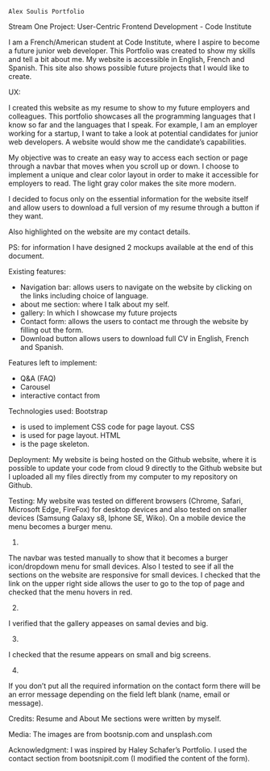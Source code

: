  	Alex Soulis Portfolio

Stream One Project: User-Centric Frontend Development - Code Institute 

I am a French/American student at Code Institute, where I aspire to become a future junior web developer. This Portfolio was created to show my skills and tell a bit about me. My website is accessible in English, French and Spanish. This site also shows possible future projects that I would like to create.



UX:

I created this website as my resume to show to my future employers and colleagues. This portfolio showcases all the programming languages that I know so far and the languages that I speak. For example, I am an employer working for a startup, I want to take a look at potential candidates for junior web developers. A website would show me the candidate’s capabilities.   

My objective was to create an easy way to access each section or page through a navbar that moves when you scroll up or down. I choose to implement a unique and clear color layout in order to make it accessible for employers to read. The light gray color makes the site more modern.  

I decided to focus only on the essential information for the website itself and allow users to download a full version of my resume through a button if they want.

Also highlighted on the website are my contact details.

PS: for information I have designed 2 mockups available at the end of this document. 


 

Existing features:

- Navigation bar: allows users to navigate on the website by clicking on the links including choice of language.
- about me section: where I talk about my self.
- gallery: In which I showcase my future projects 
- Contact form: allows the users to contact me through the website by filling out the form.
- Download button allows users to download full CV in English, French and Spanish.


Features left to implement:
- Q&A (FAQ)
- Carousel
- interactive contact from







Technologies used:
Bootstrap
- is used­ to implement CSS code for page layout.
CSS
- is used for page layout.
HTML
- is the page skeleton.

Deployment:
My website is being hosted on the Github website, where it is possible to update your code from cloud 9 directly to the Github website but I uploaded all my files directly from my computer to my repository on Github.
 
Testing:
My website was tested on different browsers (Chrome, Safari, Microsoft Edge, FireFox) for desktop devices and also tested on smaller devices (Samsung Galaxy s8, Iphone SE, Wiko).
On a mobile device the menu becomes a burger menu. 

1)
The navbar was tested manually to show that it becomes a burger icon/dropdown menu for small devices. Also I tested to see if all the sections on the website are responsive for small devices.
I checked that the link on the upper right side allows the user to go to the top of page and checked that the menu hovers in red.

2)
I verified that the gallery appeases on samal devies and big. 

3)
I checked that the resume appears on small and big screens.

4)
If you don’t put all the required information on the contact form there will be an error message depending on the field left blank (name, email or message).

 	
Credits:
Resume and About Me sections were written by myself.

Media:
The images are from bootsnip.com and unsplash.com

Acknowledgment:
I was inspired by Haley Schafer’s Portfolio.
I used the contact section from bootsnipit.com (I modified the content of the form).











